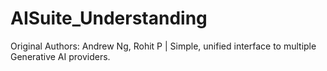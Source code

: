# AISuite_Understanding
Original Authors: Andrew Ng, Rohit P | Simple, unified interface to multiple Generative AI providers.
